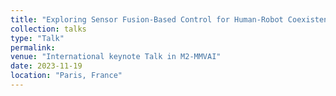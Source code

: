 ```yaml
---
title: "Exploring Sensor Fusion-Based Control for Human-Robot Coexistence"
collection: talks
type: "Talk"
permalink: 
venue: "International keynote Talk in M2-MMVAI"
date: 2023-11-19
location: "Paris, France"
---
```


